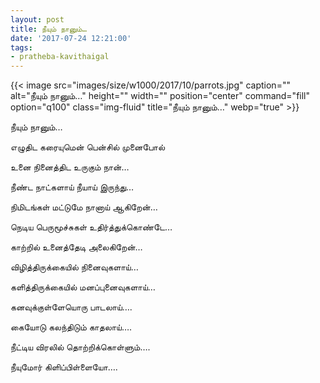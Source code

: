 ```yaml
---
layout: post
title: நீயும் நானும்…
date: '2017-07-24 12:21:00'
tags:
- pratheba-kavithaigal
---
```


{{< image src="images/size/w1000/2017/10/parrots.jpg" caption="" alt="நீயும் நானும்…" height="" width="" position="center" command="fill" option="q100" class="img-fluid" title="நீயும் நானும்…"  webp="true"  >}}


நீயும் நானும்…


எழுதிட கரையுமென் பென்சில் முனைபோல்

உனை நினைத்திட உருகும் நான்…

நீண்ட நாட்களாய் நீயாய் இருந்து…

நிமிடங்கள் மட்டுமே நானாய் ஆகிறேன்…

நெடிய பெருமூச்சுகள் உதிர்த்துக்கொண்டே…

காற்றில் உனைத்தேடி அலைகிறேன்…

விழித்திருக்கையில் நினைவுகளாய்…

களித்திருக்கையில் மனப்புனைவுகளாய்…

கனவுக்குள்ளேயொரு பாடலாய்….

கையோடு  கலந்திடும் காதலாய்….
 
நீட்டிய விரலில் தொற்றிக்கொள்ளும்….

நீயுமோர் கிளிப்பிள்ளையோ….
